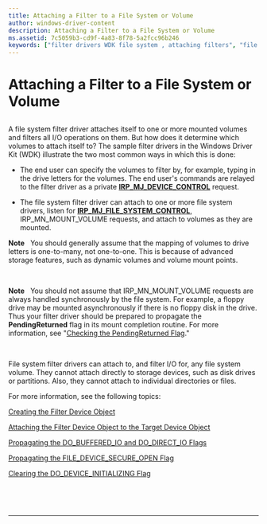 ```yaml
---
title: Attaching a Filter to a File System or Volume
author: windows-driver-content
description: Attaching a Filter to a File System or Volume
ms.assetid: 7c5059b3-cd9f-4a83-8f78-5a2fcc96b246
keywords: ["filter drivers WDK file system , attaching filters", "file system filter drivers WDK , attaching filters", "attaching filters to file system or volume", "volumes WDK file system , attaching filters"]
---
```


# Attaching a Filter to a File System or Volume


## <span id="ddk_attaching_a_filter_to_a_file_system_or_volume_if"></span><span id="DDK_ATTACHING_A_FILTER_TO_A_FILE_SYSTEM_OR_VOLUME_IF"></span>


A file system filter driver attaches itself to one or more mounted volumes and filters all I/O operations on them. But how does it determine which volumes to attach itself to? The sample filter drivers in the Windows Driver Kit (WDK) illustrate the two most common ways in which this is done:

-   The end user can specify the volumes to filter by, for example, typing in the drive letters for the volumes. The end user's commands are relayed to the filter driver as a private [**IRP\_MJ\_DEVICE\_CONTROL**](https://msdn.microsoft.com/library/windows/hardware/ff548649) request.

-   The file system filter driver can attach to one or more file system drivers, listen for [**IRP\_MJ\_FILE\_SYSTEM\_CONTROL**](https://msdn.microsoft.com/library/windows/hardware/ff548670), IRP\_MN\_MOUNT\_VOLUME requests, and attach to volumes as they are mounted.

**Note**   You should generally assume that the mapping of volumes to drive letters is one-to-many, not one-to-one. This is because of advanced storage features, such as dynamic volumes and volume mount points.

 

**Note**   You should not assume that IRP\_MN\_MOUNT\_VOLUME requests are always handled synchronously by the file system. For example, a floppy drive may be mounted asynchronously if there is no floppy disk in the drive. Thus your filter driver should be prepared to propagate the **PendingReturned** flag in its mount completion routine. For more information, see "[Checking the PendingReturned Flag](checking-the-pendingreturned-flag.md)."

 

File system filter drivers can attach to, and filter I/O for, any file system volume. They cannot attach directly to storage devices, such as disk drives or partitions. Also, they cannot attach to individual directories or files.

For more information, see the following topics:

[Creating the Filter Device Object](creating-the-filter-device-object.md)

[Attaching the Filter Device Object to the Target Device Object](attaching-the-filter-device-object-to-the-target-device-object.md)

[Propagating the DO\_BUFFERED\_IO and DO\_DIRECT\_IO Flags](propagating-the-do-buffered-io-and-do-direct-io-flags.md)

[Propagating the FILE\_DEVICE\_SECURE\_OPEN Flag](propagating-the-file-device-secure-open-flag.md)

[Clearing the DO\_DEVICE\_INITIALIZING Flag](clearing-the-do-device-initializing-flag.md)

 

 


--------------------


